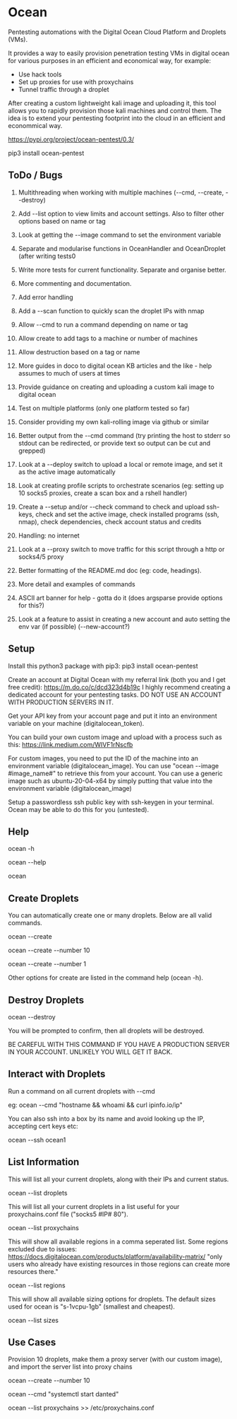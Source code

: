 Ocean
=====

Pentesting automations with the Digital Ocean Cloud Platform and Droplets (VMs).

It provides a way to easily provision penetration testing VMs in digital ocean for various purposes in an efficient and economical way, for example:
- Use hack tools
- Set up proxies for use with proxychains
- Tunnel traffic through a droplet

After creating a custom lightweight kali image and uploading it, this tool allows you to rapidly provision those kali machines and control them. The idea is to extend your pentesting footprint into the cloud in an efficient and econommical way.

https://pypi.org/project/ocean-pentest/0.3/

pip3 install ocean-pentest


ToDo / Bugs
-----------

1. Multithreading when working with multiple machines (--cmd, --create, --destroy)

2. Add --list option to view limits and account settings. Also to filter other options based on name or tag

3. Look at getting the --image command to set the environment variable

4. Separate and modularise functions in OceanHandler and OceanDroplet (after writing tests0

5. Write more tests for current functionality. Separate and organise better.

6. More commenting and documentation.

7. Add error handling

8. Add a --scan function to quickly scan the droplet IPs with nmap

9. Allow --cmd to run a command depending on name or tag

10. Allow create to add tags to a machine or number of machines

11. Allow destruction based on a tag or name

12. More guides in doco to digital ocean KB articles and the like - help assumes to much of users at times

13. Provide guidance on creating and uploading a custom kali image to digital ocean

14. Test on multiple platforms (only one platform tested so far)

15. Consider providing my own kali-rolling image via github or similar

16. Better output from the --cmd command (try printing the host to stderr so stdout can be redirected, or provide text so output can be cut and grepped)

17. Look at a --deploy switch to upload a local or remote image, and set it as the active image automatically 

18. Look at creating profile scripts to orchestrate scenarios (eg: setting up 10 socks5 proxies, create a scan box and a rshell handler)

19. Create a --setup and/or --check command to check and upload ssh-keys, check and set the active image, check installed programs (ssh, nmap), check dependencies, check account status and credits

20. Handling: no internet

21. Look at a --proxy switch to move traffic for this script through a http or socks4/5 proxy

22. Better formatting of the README.md doc (eg: code, headings).

23. More detail and examples of commands

24. ASCII art banner for help - gotta do it (does argsparse provide options for this?)

25. Look at a feature to assist in creating a new account and auto setting the env var (if possible) (--new-account?)


Setup
-----

Install this python3 package with pip3: pip3 install ocean-pentest

Create an account at Digital Ocean with my referral link (both you and I get free credit): https://m.do.co/c/dcd323d4b19c
I highly recommend creating a dedicated account for your pentesting tasks. DO NOT USE AN ACCOUNT WITH PRODUCTION SERVERS IN IT.

Get your API key from your account page and put it into an environment variable on your machine (digitalocean_token).

You can build your own custom image and upload with a process such as this: https://link.medium.com/WIVF1rNscfb 

For custom images, you need to put the ID of the machine into an environment variable (digitalocean_image). You can use "ocean --image #image_name#" to retrieve this from your account.
You can use a generic image such as ubuntu-20-04-x64 by simply putting that value into the environment variable (digitalocean_image)

Setup a passwordless ssh public key with ssh-keygen in your terminal. Ocean may be able to do this for you (untested).


Help
----

ocean -h

ocean --help

ocean


Create Droplets
----------------

You can automatically create one or many droplets. Below are all valid commands.

ocean --create

ocean --create --number 10

ocean --create --number 1

Other options for create are listed in the command help (ocean -h).


Destroy Droplets
----------------

ocean --destroy

You will be prompted to confirm, then all droplets will be destroyed.

BE CAREFUL WITH THIS COMMAND IF YOU HAVE A PRODUCTION SERVER IN YOUR ACCOUNT. UNLIKELY YOU WILL GET IT BACK.


Interact with Droplets
----------------------

Run a command on all current droplets with --cmd

eg: ocean --cmd "hostname && whoami && curl ipinfo.io/ip"

You can also ssh into a box by its name and avoid looking up the IP, accepting cert keys etc:

ocean --ssh ocean1


List Information
----------------

This will list all your current droplets, along with their IPs and current status.

ocean --list droplets

This will list all your current droplets in a list useful for your proxychains.conf file ("socks5 #IP# 80").

ocean --list proxychains

This will show all available regions in a comma seperated list.
Some regions excluded due to issues: https://docs.digitalocean.com/products/platform/availability-matrix/
"only users who already have existing resources in those regions can create more resources there."

ocean --list regions

This will show all available sizing options for droplets. The default sizes used for ocean is "s-1vcpu-1gb" (smallest and cheapest).

ocean --list sizes

Use Cases
---------

Provision 10 droplets, make them a proxy server (with our custom image), and import the server list into proxy chains

ocean --create --number 10

ocean --cmd "systemctl start danted"

ocean --list proxychains >> /etc/proxychains.conf